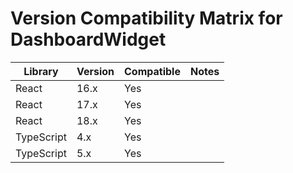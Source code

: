 # Version Compatibility Matrix for DashboardWidget

| Library | Version | Compatible | Notes |
|---|---|---|---|
| React | 16.x | Yes |  |
| React | 17.x | Yes |  |
| React | 18.x | Yes |  |
| TypeScript | 4.x | Yes |  |
| TypeScript | 5.x | Yes |  |
